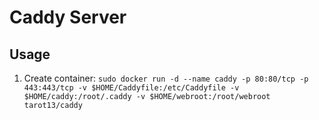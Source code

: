 # Caddy Server    

## Usage  
1. Create container: `sudo docker run -d --name caddy -p 80:80/tcp -p 443:443/tcp -v $HOME/Caddyfile:/etc/Caddyfile -v $HOME/caddy:/root/.caddy -v $HOME/webroot:/root/webroot tarot13/caddy`